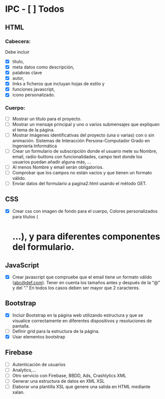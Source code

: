 # IPC - [ ] Todos
## HTML
### Cabecera:
Debe incluir 
- [x] título, 
- [x] meta datos como descripción,
- [x] palabras clave
- [x] autor, 
- [x] links a ficheros que incluyan hojas de estilo y 
- [x] funciones javascript, 
- [x] icono personalizado.

### Cuerpo:
- [ ] Mostrar un título para el proyecto.
- [ ] Mostrar un mensaje principal y uno o varios submensajes que
expliquen el tema de la página.
- [ ] Mostrar imágenes identificativas del proyecto (una o varias) con o
sin animación.
Sistemas de Interacción Persona-Computador Grado en Ingeniería Informática
- [ ] Crear un formulario de subscripción donde el usuario mete su
Nombre, email, radio-buttons con funcionalidades, campo text
donde los usuarios puedan añadir alguna más, …
- [ ] Al menos Nombre y email serán obligatorios.
- [ ] Comprobar que los campos no están vacíos y que tienen un formato
válido.
- [ ] Enviar datos del formulario a pagina2.html usando el método GET.
## CSS
- [x] Crear css con imagen de fondo para el cuerpo, Colores
personalizados para titulos (<h1>...), y para diferentes componentes
del formulario.
## JavaScript
- [x] Crear javascript que compruebe que el email tiene un formato
válido (abc@def.com). Tener en cuenta los tamaños antes y
después de la “@” y del “.” En todos los casos deben ser mayor que
2 caracteres.
## Bootstrap
- [x] Incluir Bootstrap en la página web utilizando estructura y que se
visualice correctamente en diferentes dispositivos y resoluciones de
pantalla.
- [ ] Definir grid para la estructura de la página.
- [x] Usar elementos bootstrap
## Firebase
- [ ] Autenticación de usuarios
- [ ] Analytics,…
- [ ] Otro servicio con Firebase, BBDD, Ads, Crashlytics
XML
- [ ] Generar una estructura de datos en XML
XSL
- [ ] Elaborar una plantilla XSL que genere una salida en HTML mediante
xalan.
